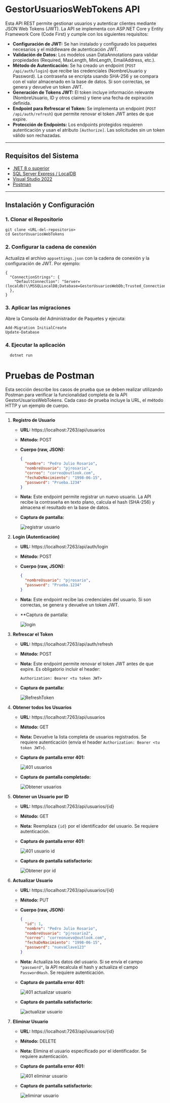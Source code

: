 
# GestorUsuariosWebTokens API

Esta API REST permite gestionar usuarios y autenticar clientes mediante JSON Web Tokens (JWT). La API se implementa con ASP.NET Core y Entity Framework Core (Code First) y cumple con los siguientes requisitos:

- **Configuración de JWT:** Se han instalado y configurado los paquetes necesarios y el middleware de autenticación JWT.
- **Validación de Datos:** Los modelos usan DataAnnotations para validar propiedades (Required, MaxLength, MinLength, EmailAddress, etc.).
- **Método de Autenticación:** Se ha creado un endpoint (`POST /api/auth/login`) que recibe las credenciales (NombreUsuario y Password). La contraseña se encripta usando SHA-256 y se compara con el valor almacenado en la base de datos. Si son correctas, se genera y devuelve un token JWT.
- **Generación de Tokens JWT:** El token incluye información relevante (NombreUsuario, ID y otros claims) y tiene una fecha de expiración definida.
- **Endpoint para Refrescar el Token:** Se implementa un endpoint (`POST /api/auth/refresh`) que permite renovar el token JWT antes de que expire.
- **Protección de Endpoints:** Los endpoints protegidos requieren autenticación y usan el atributo `[Authorize]`. Las solicitudes sin un token válido son rechazadas.

---

## Requisitos del Sistema

- [.NET 8 o superior](https://dotnet.microsoft.com/download)
- [SQL Server Express / LocalDB](https://docs.microsoft.com/en-us/sql/database-engine/configure-windows/sql-server-express-localdb)
- [Visual Studio 2022](https://visualstudio.microsoft.com/)
- [Postman](https://www.postman.com/downloads/) 

---

## Instalación y Configuración

### 1. Clonar el Repositorio


    git clone <URL-del-repositorio>
    cd GestorUsuariosWebTokens


### 2. Configurar la cadena de conexión

Actualiza el archivo `appsettings.json` con la cadena de conexión y la configuración de JWT. Por ejemplo:

    {
      "ConnectionStrings": {
        "DefaultConnection": "Server=(localdb)\\MSSQLLocalDB;Database=GestorUsuariosWebDb;Trusted_Connection=True;MultipleActiveResultSets=true"
      },
    }

### 3. Aplicar las migraciones

Abre la Consola del Administrador de Paquetes y ejecuta:

  

    Add-Migration InitialCreate
    Update-Database


### 4. Ejecutar la aplicación

    
      dotnet run        


# Pruebas de Postman

Esta sección describe los casos de prueba que se deben realizar utilizando Postman para verificar la funcionalidad completa de la API GestorUsuariosWebTokens. Cada caso de prueba incluye la URL, el método HTTP y un ejemplo de cuerpo.

---

1. **Registro de Usuario**

   - **URL:** https://localhost:7263/api/usuarios
   - **Método:** POST
   - **Cuerpo (raw, JSON):**
     ```json
     {
       "nombre": "Pedro Julio Rosario",
       "nombreUsuario": "pjrosario",
       "correo": "correo@outlook.com",
       "fechaDeNacimiento": "1998-06-15",
       "password": "Prueba.1234"
     }
     ```
   - **Nota:** Este endpoint permite registrar un nuevo usuario. La API recibe la contraseña en texto plano, calcula el hash (SHA-256) y almacena el resultado en la base de datos.
   - **Captura de pantalla:**

     ![registrar usuario](https://github.com/user-attachments/assets/9e9eaa85-a170-4e98-8c7d-01d3f9035c11)


2. **Login (Autenticación)**

   - **URL:** https://localhost:7263/api/auth/login
   - **Método:** POST
   - **Cuerpo (raw, JSON):**
     ```json
     {
       "nombreUsuario": "pjrosario",
       "password": "Prueba.1234"
     }
     ```
   - **Nota:** Este endpoint recibe las credenciales del usuario. Si son correctas, se genera y devuelve un token JWT.
   - **Captura de pantalla:
  
     ![login](https://github.com/user-attachments/assets/60e11002-481b-46ba-a2a5-b13e3d31c5e1)


3. **Refrescar el Token**

   - **URL:** https://localhost:7263/api/auth/refresh
   - **Método:** POST
   - **Nota:** Este endpoint permite renovar el token JWT antes de que expire. Es obligatorio incluir el header:
     ```
     Authorization: Bearer <tu token JWT>
     ```
   - **Captura de pantalla:**
  
     ![RefreshToken](https://github.com/user-attachments/assets/57d68d8d-b777-4d56-bb31-7ea679d93fbd)


4. **Obtener todos los Usuarios**

   - **URL:** https://localhost:7263/api/usuarios
   - **Método:** GET
   - **Nota:** Devuelve la lista completa de usuarios registrados. Se requiere autenticación (envía el header `Authorization: Bearer <tu token JWT>`).
   - **Captura de pantalla error 401:**
  
      ![401 usuarios](https://github.com/user-attachments/assets/f8c3eca4-8e63-4666-b07b-e5ab80e5b5a7)


   - **Captura de pantalla completado:** 

      ![Obtener usuarios](https://github.com/user-attachments/assets/1882da7e-4d99-4e8f-982b-433a2ff712b9)


6. **Obtener un Usuario por ID**

   - **URL:** https://localhost:7263/api/usuarios/{id}
   - **Método:** GET
   - **Nota:** Reemplaza `{id}` por el identificador del usuario. Se requiere autenticación.
   - **Captura de pantalla error 401:**
  
      ![401 usuario id](https://github.com/user-attachments/assets/8a58f05e-f494-4ac7-9c88-fb8a69fb29e3)


   - **Captura de pantalla satisfactorio:** 

      ![Obtener por id](https://github.com/user-attachments/assets/88a07721-800c-420f-833c-788a57341e51)


8. **Actualizar Usuario**

   - **URL:** https://localhost:7263/api/usuarios/{id}
   - **Método:** PUT
   - **Cuerpo (raw, JSON):**
     ```json
     {
       "id": 1,
       "nombre": "Pedro Julio Rosario",
       "nombreUsuario": "pjrosario2",
       "correo": "correonuevo@outlook.com",
       "fechaDeNacimiento": "1998-06-15",
       "password": "nuevaClave123"
     }
     ```
   - **Nota:** Actualiza los datos del usuario. Si se envía el campo `"password"`, la API recalcula el hash y actualiza el campo `PasswordHash`. Se requiere autenticación.
   - **Captura de pantalla error 401:**
  
      ![401 actualizar usuario](https://github.com/user-attachments/assets/ddb86920-3ae2-4166-977a-873b87a22a54)


   - **Captura de pantalla satisfactorio:** 

      ![actualizar usuario](https://github.com/user-attachments/assets/54bd8422-09d0-4bae-a468-020eaf87c606)


9. **Eliminar Usuario**

   - **URL:** https://localhost:7263/api/usuarios/{id}
   - **Método:** DELETE
   - **Nota:** Elimina el usuario especificado por el identificador. Se requiere autenticación.
   - **Captura de pantalla error 401:**
  
      ![401 eliminar usuario](https://github.com/user-attachments/assets/06f57cf0-f393-44a2-b1d5-55bef71f5099)


   - **Captura de pantalla satisfactorio:** 

      ![eliminar usuario](https://github.com/user-attachments/assets/3171c07c-4f68-4be5-8fb3-978652979f67)

